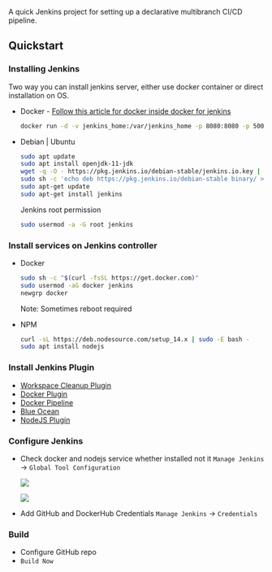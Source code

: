 

A quick Jenkins project for setting up a declarative multibranch CI/CD pipeline.



## Quickstart



### Installing Jenkins

Two way you can install jenkins server, either use docker container or direct installation on OS.

- Docker - [Follow this article for docker inside docker for jenkins](https://itnext.io/docker-inside-docker-for-jenkins-d906b7b5f527)

  ```bash
  docker run -d -v jenkins_home:/var/jenkins_home -p 8080:8080 -p 50000:50000 jenkins/jenkins:lts
  ```

- Debian | Ubuntu

  ```bash
  sudo apt update
  sudo apt install openjdk-11-jdk
  wget -q -O - https://pkg.jenkins.io/debian-stable/jenkins.io.key | sudo apt-key add -
  sudo sh -c 'echo deb https://pkg.jenkins.io/debian-stable binary/ > /etc/apt/sources.list.d/jenkins.list'
  sudo apt-get update
  sudo apt-get install jenkins
  ```

  Jenkins root permission

  ```bash
  sudo usermod -a -G root jenkins
  ```

  

### Install services on Jenkins controller

- Docker

  ```bash
  sudo sh -c "$(curl -fsSL https://get.docker.com)"
  sudo usermod -aG docker jenkins
  newgrp docker
  ```
  Note: Sometimes reboot required

- NPM

  ```bash
  curl -sL https://deb.nodesource.com/setup_14.x | sudo -E bash -
  sudo apt install nodejs
  ```

  

### Install Jenkins Plugin

- [Workspace Cleanup Plugin](https://plugins.jenkins.io/ws-cleanup)
- [Docker Plugin](https://plugins.jenkins.io/docker-plugin)
- [Docker Pipeline](https://plugins.jenkins.io/docker-workflow)
- [Blue Ocean](https://plugins.jenkins.io/blueocean)
- [NodeJS Plugin](https://plugins.jenkins.io/nodejs)



### Configure Jenkins

- Check docker and nodejs service whether installed not it `Manage Jenkins` -> `Global Tool Configuration`

  ![](https://i.imgur.com/XKoODMD.png)

  ![](https://i.imgur.com/QwoAbZg.png)

- Add GitHub and DockerHub Credentials `Manage Jenkins` -> `Credentials`

  

### Build

- Configure GitHub repo
- `Build Now`

